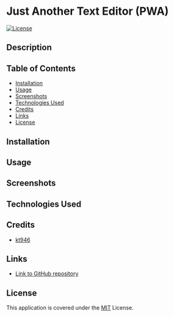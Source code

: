 # Just Another Text Editor (PWA)
[![License](https://img.shields.io/badge/License-MIT-blue)](https://opensource.org/licenses/MIT)

## Description


## Table of Contents

* [Installation](#installation)
* [Usage](#usage)
* [Screenshots](#screenshots)
* [Technologies Used](#technologies-used)
* [Credits](#credits)
* [Links](#links)
* [License](#license)

## Installation


## Usage


## Screenshots


## Technologies Used


## Credits

- [kt946](https://github.com/kt946)

## Links

- [Link to GitHub repository](https://github.com/kt946/just-another-blue-text-editor-PWA)

## License

This application is covered under the [MIT](https://opensource.org/licenses/MIT) License.
